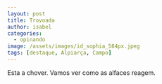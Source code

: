 ```yaml
---
layout: post
title: Trovoada
author: isabel
categories:
  - opinando
image: /assets/images/id_sophia_584px.jpeg
tags: [destaque, Alpiarça, Campo]
---
```


Esta a chover. Vamos ver como as alfaces reagem.
